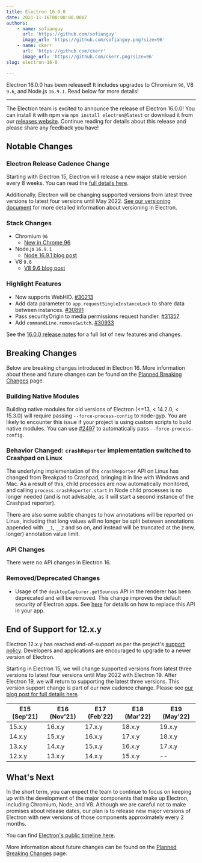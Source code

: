 ```yaml
---
title: Electron 16.0.0
date: 2021-11-16T00:00:00.000Z
authors:
    - name: sofianguy
      url: 'https://github.com/sofianguy'
      image_url: 'https://github.com/sofianguy.png?size=96'
    - name: ckerr
      url: 'https://github.com/ckerr'
      image_url: 'https://github.com/ckerr.png?size=96'
slug: electron-16-0

---
```


Electron 16.0.0 has been released! It includes upgrades to Chromium `96`, V8 `9.6`, and Node.js `16.9.1`. Read below for more details!

---

The Electron team is excited to announce the release of Electron 16.0.0! You can install it with npm via `npm install electron@latest` or download it from our [releases website](https://www.electronjs.org/releases/stable). Continue reading for details about this release and please share any feedback you have!

## Notable Changes

### Electron Release Cadence Change

Starting with Electron 15, Electron will release a new major stable version every 8 weeks. You can read the [full details here](https://www.electronjs.org/blog/8-week-cadence).

Additionally, Electron will be changing supported versions from latest three versions to latest four versions until May 2022. [See our versioning document](https://www.electronjs.org/docs/latest/tutorial/electron-versioning) for more detailed information about versioning in Electron.

### Stack Changes

* Chromium `96`
    * [New in Chrome 96](https://developer.chrome.com/blog/new-in-chrome-96/)
* Node.js `16.9.1`
    * [Node 16.9.1 blog post](https://nodejs.org/en/blog/release/v16.9.1/)
* V8 `9.6`
    * [V8 9.6 blog post](https://v8.dev/blog/v8-release-96)

### Highlight Features

* Now supports WebHID. [#30213](https://github.com/electron/electron/pull/30213)
* Add data parameter to `app.requestSingleInstanceLock` to share data between instances. [#30891](https://github.com/electron/electron/pull/30891)
* Pass securityOrigin to media permissions request handler. [#31357](https://github.com/electron/electron/pull/31357)
* Add `commandLine.removeSwitch`. [#30933](https://github.com/electron/electron/pull/30933)

See the [16.0.0 release notes](https://github.com/electron/electron/releases/tag/v16.0.0) for a full list of new features and changes.

## Breaking Changes

Below are breaking changes introduced in Electron 16. More information about these and future changes can be found on the [Planned Breaking Changes](https://www.electronjs.org/docs/latest/breaking-changes) page.

### Building Native Modules

Building native modules for old versions of Electron (<=13, < 14.2.0, < 15.3.0) will require passing `--force-process-config` to node-gyp. You are likely to encounter this issue if your project is using custom scripts to build native modules. You can use [#2497](https://github.com/nodejs/node-gyp/pull/2497) to automatically pass `--force-process-config`.

### Behavior Changed: `crashReporter` implementation switched to Crashpad on Linux

The underlying implementation of the `crashReporter` API on Linux has changed from Breakpad to Crashpad, bringing it in line with Windows and Mac. As a result of this, child processes are now automatically monitored, and calling `process.crashReporter.start` in Node child processes is no longer needed (and is not advisable, as it will start a second instance of the Crashpad reporter).

There are also some subtle changes to how annotations will be reported on Linux, including that long values will no longer be split between annotations appended with `__1`, `__2` and so on, and instead will be truncated at the (new, longer) annotation value limit.

### API Changes

There were no API changes in Electron 16.

### Removed/Deprecated Changes

* Usage of the `desktopCapturer.getSources` API in the renderer has been deprecated and will be removed. This change improves the default security of Electron apps. See [here](https://raw.githubusercontent.com/electron/electron/main/docs/breaking-changes.md#removed-desktopcapturergetsources-in-the-renderer) for details on how to replace this API in your app.

## End of Support for 12.x.y

Electron 12.x.y has reached end-of-support as per the project's [support policy](https://www.electronjs.org/docs/latest/tutorial/support#supported-versions). Developers and applications are encouraged to upgrade to a newer version of Electron.

Starting in Electron 15, we will change supported versions from latest three versions to latest four versions until May 2022 with Electron 19. After Electron 19, we will return to supporting the latest three versions. This version support change is part of our new cadence change. Please see [our blog post for full details here](https://www.electronjs.org/blog/8-week-cadence/#-will-electron-extend-the-number-of-supported-versions).

|	E15 (Sep'21) |	E16 (Nov'21) |	E17 (Feb'22) |	E18 (Mar'22) |	E19 (May'22) |
| ---- | ---- | ---- | ---- | ---- |
|	15.x.y |	16.x.y |	17.x.y |	18.x.y |	19.x.y |
|	14.x.y |	15.x.y |	16.x.y |	17.x.y |	18.x.y |
|	13.x.y |	14.x.y |	15.x.y |	16.x.y |	17.x.y |
|	12.x.y |	13.x.y |	14.x.y |	15.x.y |	-- |

## What's Next

In the short term, you can expect the team to continue to focus on keeping up with the development of the major components that make up Electron, including Chromium, Node, and V8. Although we are careful not to make promises about release dates, our plan is to release new major versions of Electron with new versions of those components approximately every 2 months.

You can find [Electron's public timeline here](https://www.electronjs.org/docs/latest/tutorial/electron-timelines).

More information about future changes can be found on the [Planned Breaking Changes](https://github.com/electron/electron/blob/main/docs/breaking-changes.md) page.
